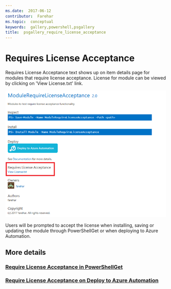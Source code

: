 ```yaml
---
ms.date:  2017-06-12
contributor:  Farehar
ms.topic:  conceptual
keywords:  gallery,powershell,psgallery
title:  psgallery_require_license_acceptance
---
```


Requires License Acceptance
===========================

Requires License Acceptance text shows up on item details page for modules that require license acceptance. License for module can be viewed by clicking on 'View License.txt' link.

![Require License Acceptance](Images/RequireLicenseAcceptance.png)

Users will be prompted to accept the license when installing, saving or updating the module through PowerShellGet or when deploying to Azure Automation. 

## More details
### [Require License Acceptance in PowerShellGet](../psget/module/RequireLicenseAcceptance.md)
### [Require License Acceptance on Deploy to Azure Automation](psgallery_deploy_to_azure_automation_requireLicenseAcceptance.md)